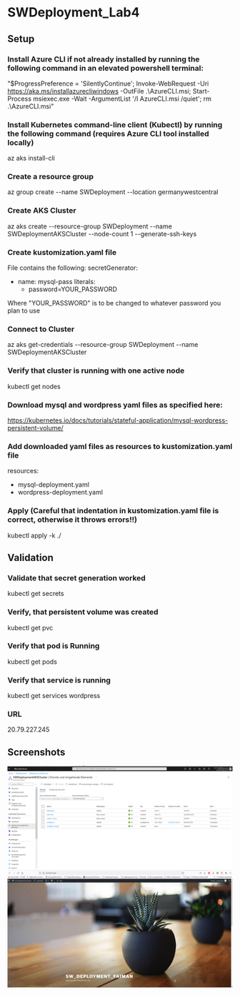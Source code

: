 # SWDeployment_Lab4
## Setup

### Install Azure CLI if not already installed by running the following command in an elevated powershell terminal:

"$ProgressPreference = 'SilentlyContinue'; Invoke-WebRequest -Uri https://aka.ms/installazurecliwindows -OutFile .\AzureCLI.msi; Start-Process msiexec.exe -Wait -ArgumentList '/I AzureCLI.msi /quiet'; rm .\AzureCLI.msi"

### Install Kubernetes command-line client (Kubectl) by running the following command (requires Azure CLI tool installed locally)
az aks install-cli

### Create a resource group
az group create --name SWDeployment --location germanywestcentral

### Create AKS Cluster
az aks create --resource-group SWDeployment --name SWDeploymentAKSCluster --node-count 1 --generate-ssh-keys

### Create kustomization.yaml file
File contains the following:
secretGenerator:
- name: mysql-pass
  literals:
  - password=YOUR_PASSWORD

Where "YOUR_PASSWORD" is to be changed to whatever password you plan to use

### Connect to Cluster
az aks get-credentials --resource-group SWDeployment --name SWDeploymentAKSCluster

### Verify that cluster is running with one active node
kubectl get nodes

### Download mysql and wordpress yaml files as specified here: 
https://kubernetes.io/docs/tutorials/stateful-application/mysql-wordpress-persistent-volume/

### Add downloaded yaml files as resources to kustomization.yaml file
resources:
  - mysql-deployment.yaml
  - wordpress-deployment.yaml


### Apply (Careful that indentation in kustomization.yaml file is correct, otherwise it throws errors!!)
kubectl apply -k ./

## Validation

### Validate that secret generation worked
kubectl get secrets

### Verify, that persistent volume was created
kubectl get pvc

### Verify that pod is Running
kubectl get pods

### Verify that service is running
kubectl get services wordpress

### URL
20.79.227.245

## Screenshots

![Wordpress Site](/Screenshots/Cluster.png?raw=true "The cluster")
![Wordpress Site](/Screenshots/Website.png?raw=true "The website")

